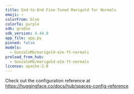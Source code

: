 ```yaml
---
title: End-to-End Fine-Tuned Marigold for Normals
emoji: ⚡
colorFrom: blue
colorTo: purple
sdk: gradio
sdk_version: 4.44.0
app_file: app.py
pinned: false
models:
  - GonzaloMG/marigold-e2e-ft-normals
preload_from_hub:
  - GonzaloMG/marigold-e2e-ft-normals
license: apache-2.0
---
```


Check out the configuration reference at https://huggingface.co/docs/hub/spaces-config-reference